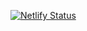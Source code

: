 [![Netlify Status](https://api.netlify.com/api/v1/badges/f8737ec0-4a8b-4af4-84fc-7fe02150cde8/deploy-status)](https://app.netlify.com/sites/ecstatic-northcutt-d24a11/deploys)
